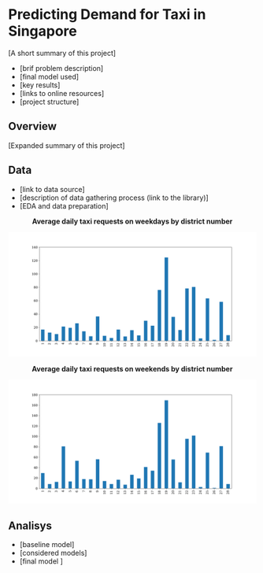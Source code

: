 # Predicting Demand for Taxi in Singapore

[A short summary of this project]
* [brif problem description]
* [final model used]
* [key results]
* [links to online resources]
* [project structure]

## Overview

[Expanded summary of this project]

## Data

* [link to data source]
* [description of data gathering process (link to the library)]
* [EDA and data preparation]

<p align='center'><b>Average daily taxi requests on weekdays by district number</b></p>

![Image 1](/img/avg_pax_per_weekday.png)

<p align='center'><b>Average daily taxi requests on weekends by district number</b></p>

![Image 2](/img/avg_pax_per_weekend.png)

## Analisys

- [baseline model]
- [considered models]
- [final model ]

## 
